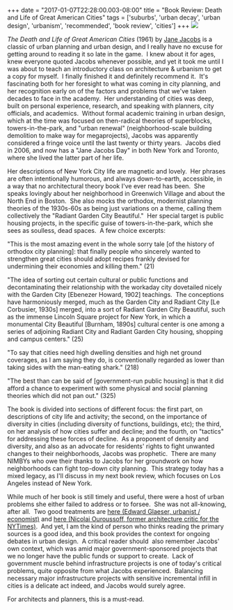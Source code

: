+++
date = "2017-01-07T22:28:00.003-08:00"
title = "Book Review: Death and Life of Great American Cities"
tags = ['suburbs', 'urban decay', 'urban design', 'urbanism', 'recommended', 'book review', 'cities']
+++
<img src="https://2.bp.blogspot.com/-nmgiwxgY9vQ/WHHQnvCVBGI/AAAAAAAAMHM/lQEhK5Hn580EgKlmm881ejoGQN5u0yATACKgB/s1600/IMG_20170107_213716.jpg"/>

*The Death and Life of Great American Cities* (1961) by [Jane Jacobs](https://en.wikipedia.org/wiki/Jane_Jacobs) is a classic of urban planning and urban design, and I really have no excuse for getting around to reading it so late in the game.  I knew about it for ages, knew everyone quoted Jacobs whenever possible, and yet it took me until I was about to teach an introductory class on architecture & urbanism to get a copy for myself.  I finally finished it and definitely recommend it.  It's fascinating both for her foresight to what was coming in city planning, and her recognition early on of the factors and problems that we've taken decades to face in the academy.  Her understanding of cities was deep, built on personal experience, research, and speaking with planners, city officials, and academics.  Without formal academic training in urban design, which at the time was focused on then-radical theories of superblocks, towers-in-the-park, and "urban renewal" (neighborhood-scale building demolition to make way for megaprojects), Jacobs was apparently considered a fringe voice until the last twenty or thirty years.  Jacobs died in 2006, and now has a "Jane Jacobs Day" in both New York and Toronto, where she lived the latter part of her life.

Her descriptions of New York City life are magnetic and lovely.  Her phrases are often intentionally humorous, and always down-to-earth, accessible, in a way that no architectural theory book I've ever read has been.  She speaks lovingly about her neighborhood in Greenwich Village and about the North End in Boston.  She also mocks the orthodox, modernist planning theories of the 1930s-60s as being just variations on a theme, calling them collectively the "Radiant Garden City Beautiful."  Her special target is public housing projects, in the specific guise of towers-in-the-park, which she sees as soulless, dead spaces.  A few choice excerpts:

"This is the most amazing event in the whole sorry tale [of the history of orthodox city planning]: that finally people who sincerely wanted to strengthen great cities should adopt recipes frankly devised for undermining their economies and killing them." (21)

"The idea of sorting out certain cultural or public functions and decontaminating their relationship with the workaday city dovetailed nicely with the Garden City [Ebenezer Howard, 1902] teachings.  The conceptions have harmoniously merged, much as the Garden City and Radiant City [Le Corbusier, 1930s] merged, into a sort of Radiant Garden City Beautiful, such as the immense Lincoln Square project for New York, in which a monumental City Beautiful [Burnham, 1890s] cultural center is one among a series of adjoining Radiant City and Radiant Garden City housing, shopping and campus centers." (25)

"To say that cities need high dwelling densities and high net ground coverages, as I am saying they do, is conventionally regarded as lower than taking sides with the man-eating shark." (218)

"The best than can be said of [government-run public housing] is that it did afford a chance to experiment with some physical and social planning theories which did not pan out." (325)

The book is divided into sections of different focus: the first part, on descriptions of city life and activity; the second, on the importance of diversity in cities (including diversity of functions, buildings, etc); the third, on her analysis of how cities suffer and decline; and the fourth, on "tactics" for addressing these forces of decline.  As a proponent of density and diversity, and also as an advocate for residents' rights to fight unwanted changes to their neighborhoods, Jacobs was prophetic.  There are many NIMBYs who owe their thanks to Jacobs for her groundwork on how neighborhoods can fight top-down city planning.  This strategy today has a mixed legacy, as I'll discuss in my next book review, which focuses on Los Angeles instead of New York.

While much of her book is still timely and useful, there were a host of urban problems she either failed to address or to forsee.  She was not all-knowing, after all.  Two good treatments are [here (Edward Glaeser, urbanist / economist)](http://economix.blogs.nytimes.com/2010/05/04/taller-buildings-cheaper-homes/) and [here (Nicolai Ouroussoff, former architecture critic for the NYTimes)](http://www.nytimes.com/2006/04/30/weekinreview/outgrowing-jane-jacobs-and-her-new-york.html).  And yet, I am the kind of person who thinks reading the primary sources is a good idea, and this book provides the context for ongoing debates in urban design.  A critical reader should  also remember Jacobs' own context, which was amid major government-sponsored projects that we no longer have the public funds or support to create.  Lack of government muscle behind infrastructure projects is one of today's critical problems, quite opposite from what Jacobs experienced.  Balancing necessary major infrastructure projects with sensitive incremental infill in cities is a delicate act indeed, and Jacobs would surely agree.

For architects and planners, this is a must-read.
